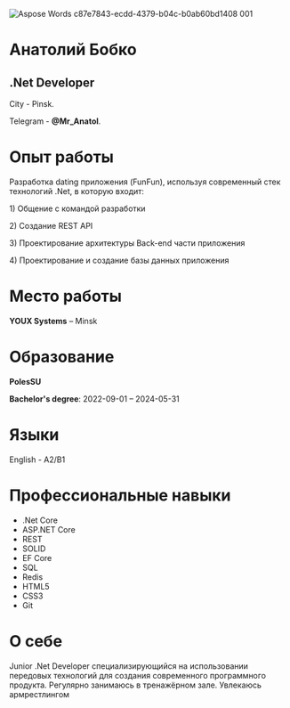 ![Aspose Words c87e7843-ecdd-4379-b04c-b0ab60bd1408 001](https://user-images.githubusercontent.com/69788775/219856923-b10a8de7-cc6e-4cf6-84b7-0c35a8f8c965.jpeg)

# Анатолий  Бобко
## .Net Developer

City - Pinsk.

Telegram - **@Mr_Anatol**.


# Опыт работы
<p>Разработка dating приложения (FunFun), используя современный стек технологий .Net, в которую входит:</p><p>1) Общение с командой разработки </p><p>2) Создание REST API</p><p>3) Проектирование архитектуры Back-end части приложения</p><p>4) Проектирование и создание базы данных приложения</p>

# Место работы
**YOUX Systems** – Minsk



# Образование
**PolesSU**

**Bachelor's degree**:  2022-09-01 – 2024-05-31 

# Языки

English - A2/B1

# Профессиональные навыки
+ .Net Core
+ ASP.NET Core
+ REST
+ SOLID
+ EF Core
+ SQL
+ Redis
+ HTML5
+ CSS3
+ Git

# О себе 
Junior .Net Developer специализирующийся на использовании передовых технологий для создания современного программного продукта.
Регулярно занимаюсь в тренажёрном зале. Увлекаюсь армрестлингом

